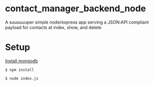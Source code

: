# contact_manager_backend_node
A suuuuuuper simple node/express app serving a JSON:API compliant payload for contacts at index, show, and delete

# Setup

[Install mongodb](https://docs.mongodb.com/manual/tutorial/install-mongodb-on-os-x/)

    $ npm install

    $ node index.js
